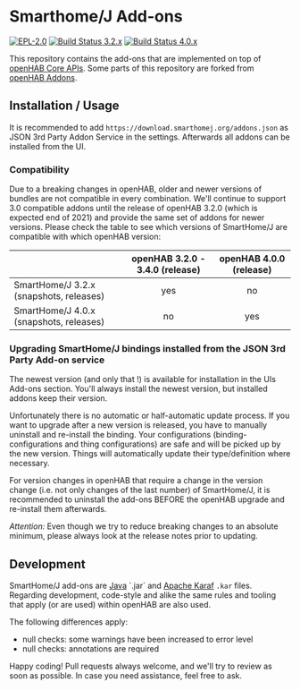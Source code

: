 # Smarthome/J Add-ons

[![EPL-2.0](https://img.shields.io/badge/license-EPL%202-green.svg)](https://opensource.org/licenses/EPL-2.0)
[![Build Status 3.2.x](https://github.com/smarthomej/addons/actions/workflows/ci-build-32.yml/badge.svg?branch=3.2.x)](https://github.com/smarthomej/addons/actions/workflows/ci-build-32.yml)
[![Build Status 4.0.x](https://github.com/smarthomej/addons/actions/workflows/ci-build-40.yml/badge.svg?branch=4.0.x)](https://github.com/smarthomej/addons/actions/workflows/ci-build-40.yml)

This repository contains the add-ons that are implemented on top of [openHAB Core APIs](https://github.com/openhab/openhab-core).
Some parts of this repository are forked from [openHAB Addons](https://github.com/openhab/openhab-addons).

## Installation / Usage

It is recommended to add `https://download.smarthomej.org/addons.json` as JSON 3rd Party Addon Service in the settings.
Afterwards all addons can be installed from the UI.

### Compatibility

Due to a breaking changes in openHAB, older and newer versions of bundles are not compatible in every combination.
We'll continue to support 3.0 compatible addons until the release of openHAB 3.2.0 (which is expected end of 2021) and provide the same set of addons for newer versions.
Please check the table to see which versions of SmartHome/J are compatible with which openHAB version:

|                                         | openHAB 3.2.0 - 3.4.0 (release) | openHAB 4.0.0 (release) |
|-----------------------------------------|:-------------------------------:|:-----------------------:|
| SmartHome/J 3.2.x (snapshots, releases) |               yes               |           no            | 
| SmartHome/J 4.0.x (snapshots, releases) |               no                |           yes           |


### Upgrading SmartHome/J bindings installed from the JSON 3rd Party Add-on service

The newest version (and only that !) is available for installation in the UIs Add-ons section.
You'll always install the newest version, but installed addons keep their version.

Unfortunately there is no automatic or half-automatic update process.
If you want to upgrade after a new version is released, you have to manually uninstall and re-install the binding.
Your configurations (binding-configurations and thing configurations) are safe and will be picked up by the new version.
Things will automatically update their type/definition where necessary.

For version changes in openHAB that require a change in the version change (i.e. not only changes of the last number) of SmartHome/J, it is recommended to uninstall the add-ons BEFORE the openHAB upgrade and re-install them afterwards. 

*Attention:* Even though we try to reduce breaking changes to an absolute minimum, please always look at the release notes prior to updating.

## Development

SmartHome/J add-ons are [Java](https://en.wikipedia.org/wiki/Java_(programming_language)) `.jar` and [Apache Karaf](https://karaf.apache.org) `.kar` files.
Regarding development, code-style and alike the same rules and tooling that apply (or are used) within openHAB are also used.

The following differences apply:

- null checks: some warnings have been increased to error level
- null checks: annotations are required 

Happy coding! 
Pull requests always welcome, and we'll try to review as soon as possible.
In case you need assistance, feel free to ask.
